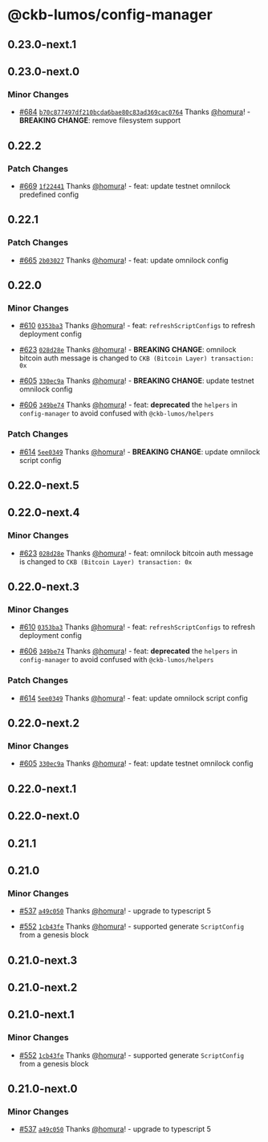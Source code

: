 # @ckb-lumos/config-manager

## 0.23.0-next.1

## 0.23.0-next.0

### Minor Changes

- [#684](https://github.com/ckb-js/lumos/pull/684) [`b70c877497df210bcda6bae80c83ad369cac0764`](https://github.com/ckb-js/lumos/commit/b70c877497df210bcda6bae80c83ad369cac0764) Thanks [@homura](https://github.com/homura)! - **BREAKING CHANGE**: remove filesystem support

## 0.22.2

### Patch Changes

- [#669](https://github.com/ckb-js/lumos/pull/669) [`1f22441`](https://github.com/ckb-js/lumos/commit/1f224418757ed87ce0209bb7422af8b18ef282a4) Thanks [@homura](https://github.com/homura)! - feat: update testnet omnilock predefined config

## 0.22.1

### Patch Changes

- [#665](https://github.com/ckb-js/lumos/pull/665) [`2b03027`](https://github.com/ckb-js/lumos/commit/2b03027c65d42157e32fc2fe5eefc42d13b7b686) Thanks [@homura](https://github.com/homura)! - feat: update omnilock config

## 0.22.0

### Minor Changes

- [#610](https://github.com/ckb-js/lumos/pull/610) [`0353ba3`](https://github.com/ckb-js/lumos/commit/0353ba357454255703ba86f98b44333c6c966492) Thanks [@homura](https://github.com/homura)! - feat: `refreshScriptConfigs` to refresh deployment config

- [#623](https://github.com/ckb-js/lumos/pull/623) [`028d28e`](https://github.com/ckb-js/lumos/commit/028d28e463fd2f8b58b722684ad9fac982b3b923) Thanks [@homura](https://github.com/homura)! - **BREAKING CHANGE**: omnilock bitcoin auth message is changed to `CKB (Bitcoin Layer) transaction: 0x`

- [#605](https://github.com/ckb-js/lumos/pull/605) [`330ec9a`](https://github.com/ckb-js/lumos/commit/330ec9a79dc024e7860aa4785fe9c3bcfffc0767) Thanks [@homura](https://github.com/homura)! - **BREAKING CHANGE**: update testnet omnilock config

- [#606](https://github.com/ckb-js/lumos/pull/606) [`349be74`](https://github.com/ckb-js/lumos/commit/349be74dd828c68036373c8eae6dd912c711551f) Thanks [@homura](https://github.com/homura)! - feat: **deprecated** the `helpers` in `config-manager` to avoid confused with `@ckb-lumos/helpers`

### Patch Changes

- [#614](https://github.com/ckb-js/lumos/pull/614) [`5ee0349`](https://github.com/ckb-js/lumos/commit/5ee0349c5d0d5294acafe4788fd225609bfc7235) Thanks [@homura](https://github.com/homura)! - **BREAKING CHANGE**: update omnilock script config

## 0.22.0-next.5

## 0.22.0-next.4

### Minor Changes

- [#623](https://github.com/ckb-js/lumos/pull/623) [`028d28e`](https://github.com/ckb-js/lumos/commit/028d28e463fd2f8b58b722684ad9fac982b3b923) Thanks [@homura](https://github.com/homura)! - feat: omnilock bitcoin auth message is changed to `CKB (Bitcoin Layer) transaction: 0x`

## 0.22.0-next.3

### Minor Changes

- [#610](https://github.com/ckb-js/lumos/pull/610) [`0353ba3`](https://github.com/ckb-js/lumos/commit/0353ba357454255703ba86f98b44333c6c966492) Thanks [@homura](https://github.com/homura)! - feat: `refreshScriptConfigs` to refresh deployment config

- [#606](https://github.com/ckb-js/lumos/pull/606) [`349be74`](https://github.com/ckb-js/lumos/commit/349be74dd828c68036373c8eae6dd912c711551f) Thanks [@homura](https://github.com/homura)! - feat: **deprecated** the `helpers` in `config-manager` to avoid confused with `@ckb-lumos/helpers`

### Patch Changes

- [#614](https://github.com/ckb-js/lumos/pull/614) [`5ee0349`](https://github.com/ckb-js/lumos/commit/5ee0349c5d0d5294acafe4788fd225609bfc7235) Thanks [@homura](https://github.com/homura)! - feat: update omnilock script config

## 0.22.0-next.2

### Minor Changes

- [#605](https://github.com/ckb-js/lumos/pull/605) [`330ec9a`](https://github.com/ckb-js/lumos/commit/330ec9a79dc024e7860aa4785fe9c3bcfffc0767) Thanks [@homura](https://github.com/homura)! - feat: update testnet omnilock config

## 0.22.0-next.1

## 0.22.0-next.0

## 0.21.1

## 0.21.0

### Minor Changes

- [#537](https://github.com/ckb-js/lumos/pull/537) [`a49c050`](https://github.com/ckb-js/lumos/commit/a49c050806de8b4c8d5e490fd36022c31382c98c) Thanks [@homura](https://github.com/homura)! - upgrade to typescript 5

- [#552](https://github.com/ckb-js/lumos/pull/552) [`1cb43fe`](https://github.com/ckb-js/lumos/commit/1cb43fe72dc95c4b3283acccb5120b7bcaeb9346) Thanks [@homura](https://github.com/homura)! - supported generate `ScriptConfig` from a genesis block

## 0.21.0-next.3

## 0.21.0-next.2

## 0.21.0-next.1

### Minor Changes

- [#552](https://github.com/ckb-js/lumos/pull/552) [`1cb43fe`](https://github.com/ckb-js/lumos/commit/1cb43fe72dc95c4b3283acccb5120b7bcaeb9346) Thanks [@homura](https://github.com/homura)! - supported generate `ScriptConfig` from a genesis block

## 0.21.0-next.0

### Minor Changes

- [#537](https://github.com/ckb-js/lumos/pull/537) [`a49c050`](https://github.com/ckb-js/lumos/commit/a49c050806de8b4c8d5e490fd36022c31382c98c) Thanks [@homura](https://github.com/homura)! - upgrade to typescript 5
